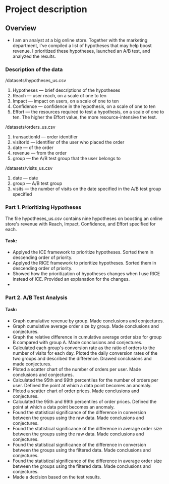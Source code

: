 # Project description

## Overview
* I am an analyst at a big online store. Together with the marketing department, I've compiled a list of hypotheses that may help boost revenue. 
  I prioritized these hypotheses, launched an A/B test, and analyzed the results. 


### Description of the data
/datasets/hypotheses_us.csv
1. Hypotheses — brief descriptions of the hypotheses
2. Reach — user reach, on a scale of one to ten
3. Impact — impact on users, on a scale of one to ten
4. Confidence — confidence in the hypothesis, on a scale of one to ten
5. Effort — the resources required to test a hypothesis, on a scale of one to ten.
The higher the Effort value, the more resource-intensive the test.

/datasets/orders_us.csv
1. transactionId — order identifier
2. visitorId — identifier of the user who placed the order
3. date — of the order
4. revenue — from the order
5. group — the A/B test group that the user belongs to

/datasets/visits_us.csv
1. date — date
2. group — A/B test group
3. visits — the number of visits on the date specified in the A/B test group specified


### Part 1. Prioritizing Hypotheses
The file hypotheses_us.csv contains nine hypotheses on boosting an online store's revenue with Reach, Impact, Confidence, and Effort specified for each.
#### Task:
- Applyed the ICE framework to prioritize hypotheses. Sorted them in descending order of priority.
- Applyed the RICE framework to prioritize hypotheses. Sorted them in descending order of priority.
- Showed how the prioritization of hypotheses changes when I use RICE instead of ICE. Provided an explanation for the changes.
- 
### Part 2. A/B Test Analysis
#### Task:
- Graph cumulative revenue by group. Made conclusions and conjectures.
- Graph cumulative average order size by group. Made conclusions and conjectures.
- Graph the relative difference in cumulative average order size for group B compared with group A. Made conclusions and conjectures.
- Calculated each group's conversion rate as the ratio of orders to the number of visits for each day. Ploted the daily conversion rates of the two groups and described the difference. Drawed conclusions and made conjectures.
- Ploted a scatter chart of the number of orders per user. Made conclusions and conjectures.
- Calculated the 95th and 99th percentiles for the number of orders per user. Defined the point at which a data point becomes an anomaly.
- Ploted a scatter chart of order prices. Made conclusions and conjectures.
- Calculated the 95th and 99th percentiles of order prices. Defined the point at which a data point becomes an anomaly.
- Found the statistical significance of the difference in conversion between the groups using the raw data. Made conclusions and conjectures.
- Found the statistical significance of the difference in average order size between the groups using the raw data. Made conclusions and conjectures.
- Found the statistical significance of the difference in conversion between the groups using the filtered data. Made conclusions and conjectures.
- Found the statistical significance of the difference in average order size between the groups using the filtered data. Made conclusions and conjectures.
- Made a decision based on the test results.
